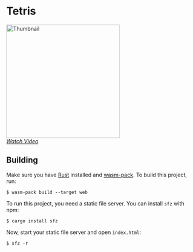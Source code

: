 # Tetris

[<img src="./thumbnail.png" alt="Thumbnail" width="300" />][video]<br/> [_Watch
Video_][video]

[video]: https://www.youtube.com/watch?v=_lAr7JveRVE

## Building

Make sure you have [Rust](https://www.rust-lang.org) installed and
[wasm-pack](https://rustwasm.github.io/wasm-pack/). To build this project, run:

```
$ wasm-pack build --target web
```

To run this project, you need a static file server. You can install `sfz` with
npm:

```
$ cargo install sfz
```

Now, start your static file server and open `index.html`:

```
$ sfz -r
```
